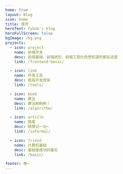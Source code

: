 ```yaml
---
home: true
layout: Blog
icon: home
title: 首页
heroText: fyhub's blog
heroFullScreen: false
bgImage: /bg.png
projects:
  - icon: project
    name: 前端开发
    desc: 前端基础、前端进阶、前端工程化你想知道的都在这里
    link: /frontend-basic/

  - icon: link
    name: 开发工具
    desc: 提高开发效率
    link: /tools/

  - icon: book
    name: 算法
    desc: 算法刷刷刷！
    link: /algorithm/

  - icon: article
    name: 随笔
    desc: 随便记一记~
    link: /informal/

  - icon: friend
    name: 计算机基础
    desc: 基础是成功的基石
    link: /basic/

footer: 卷~
---
```

